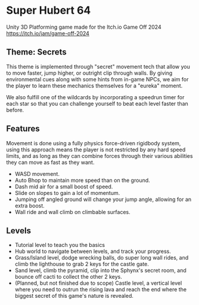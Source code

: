 # Super Hubert 64
Unity 3D Platforming game made for the Itch.io Game Off 2024
https://itch.io/jam/game-off-2024

## Theme: Secrets
This theme is implemented through "secret" movement tech that allow you to move faster, jump higher, or outright clip through walls. By giving environmental cues along with some hints from in-game NPCs, we aim for the player to learn these mechanics themselves for a "eureka" moment.

We also fulfill one of the wildcards by incorporating a speedrun timer for each star so that you can challenge yourself to beat each level faster than before.

## Features
Movement is done using a fully physics force-driven rigidbody system, using this approach means the player is not restricted by any hard speed limits, and as long as they can combine forces through their various abilities they can move as fast as they want.
- WASD movement.
- Auto Bhop to maintain more speed than on the ground.
- Dash mid air for a small boost of speed.
- Slide on slopes to gain a lot of momentum.
- Jumping off angled ground will change your jump angle, allowing for an extra boost.
- Wall ride and wall climb on climbable surfaces.

## Levels
- Tutorial level to teach you the basics
- Hub world to navigate between levels, and track your progress.
- Grass/Island level, dodge wrecking balls, do super long wall rides, and climb the lighthouse to grab 2 keys for the castle gate.
- Sand level, climb the pyramid, clip into the Sphynx's secret room, and bounce off cacti to collect the other 2 keys.
- (Planned, but not finished due to scope) Castle level, a vertical level where you need to outrun the rising lava and reach the end where the biggest secret of this game's nature is revealed.

